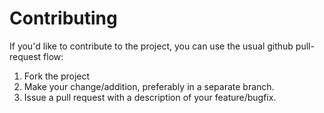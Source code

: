 # Contributing

If you'd like to contribute to the project, you can use the usual github pull-request flow:

1. Fork the project
2. Make your change/addition, preferably in a separate branch.
3. Issue a pull request with a description of your feature/bugfix.

